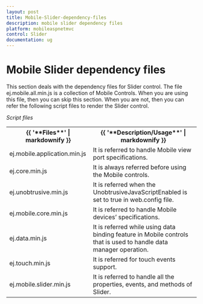 ```yaml
---
layout: post
title: Mobile-Slider-dependency-files
description: mobile slider dependency files
platform: mobileaspnetmvc
control: Slider
documentation: ug
---
```


# Mobile Slider dependency files

This section deals with the dependency files for Slider control. The file ej.mobile.all.min.js is a collection of Mobile Controls. When you are using this file, then you can skip this section. When you are not, then you can refer the following script files to render the Slider control.

_Script files_

<table>
<tr>
<th>
{{ '**Files**' | markdownify }}</th><th>
{{ '**Description/Usage**' | markdownify }}</th></tr>
<tr>
<td>
ej.mobile.application.min.js</td><td>
It is referred to handle Mobile view port specifications.</td></tr>
<tr>
<td>
ej.core.min.js</td><td>
It is always referred before using the Mobile controls.</td></tr>
<tr>
<td>
ej.unobtrusive.min.js</td><td>
It is referred when the UnobtrusiveJavaScriptEnabled is set to true in web.config file.</td></tr>
<tr>
<td>
ej.mobile.core.min.js</td><td>
It is referred to handle Mobile devices’ specifications.</td></tr>
<tr>
<td>
ej.data.min.js</td><td>
It is referred while using data binding feature in Mobile controls that is used to handle data manager operation.</td></tr>
<tr>
<td>
ej.touch.min.js</td><td>
It is referred for touch events support.</td></tr>
<tr>
<td>
ej.mobile.slider.min.js</td><td>
It is referred to handle all the properties, events, and methods of Slider.</td></tr>
</table>


